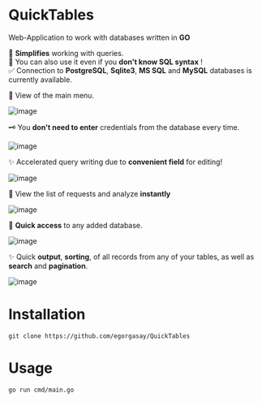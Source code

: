 # QuickTables

Web-Application to work with databases written in **GO**

📔 **Simplifies** working with queries.  
🤩 You can also use it even if you **don't know SQL syntax** !  
✅ Connection to **PostgreSQL**, **Sqlite3**, **MS SQL** and **MySQL** databases is currently available.


🌄 View of the main menu.


![image](https://user-images.githubusercontent.com/102957432/209951368-56b5e8fe-e8b0-4296-9782-92608aada1b9.png)  
  
🗝 You **don't need to enter** credentials from the database every time.  

![image](https://user-images.githubusercontent.com/102957432/209710124-2f639bc4-d3cf-47a4-bf28-4fe75e815a0e.png)


✨ Accelerated query writing due to **convenient field** for editing!
  
![image](https://user-images.githubusercontent.com/102957432/209710180-807fd7bc-1149-40b4-bbd8-8d57b55cba58.png)


👀 View the list of requests and analyze **instantly**  
  
![image](https://user-images.githubusercontent.com/102957432/209710040-ac724889-1c4b-4545-99dd-0bf043d81cd9.png)



💫 **Quick access** to any added database.  

![image](https://user-images.githubusercontent.com/102957432/209951520-41c7c4c1-b05d-4805-a161-33d25415ee08.png)

✨ Quick **output**, **sorting**, of all records from any of your tables, as well as **search** and **pagination**.

![image](https://user-images.githubusercontent.com/102957432/209952251-64283120-1f7b-46cc-b342-4201672da167.png)

# Installation
```
git clone https://github.com/egorgasay/QuickTables
```

# Usage
```
go run cmd/main.go
```